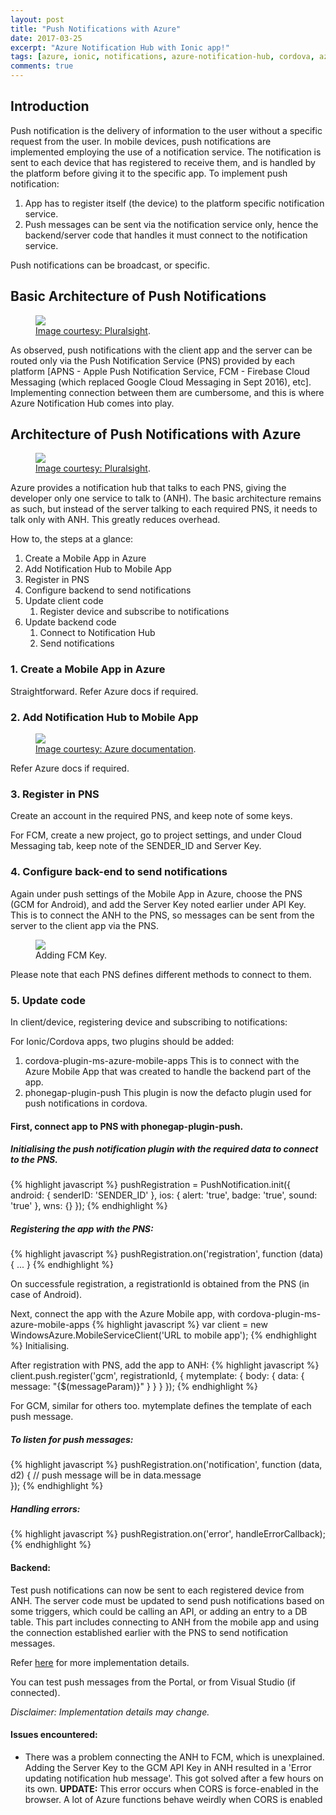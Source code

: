 ```yaml
---
layout: post
title: "Push Notifications with Azure"
date: 2017-03-25
excerpt: "Azure Notification Hub with Ionic app!"
tags: [azure, ionic, notifications, azure-notification-hub, cordova, azure-mobile-apps]
comments: true
---
```

      
## Introduction
Push notification is the delivery of information to the user without a specific request from the user. 
In mobile devices, push notifications are implemented employing the use of a notification service. The notification is sent to each device that has registered to receive them, and is handled by the platform before giving it to the specific app. 
To implement push notification:
1. App has to register itself (the device) to the platform specific notification service.
2. Push messages can be sent via the notification service only, hence the backend/server code that handles it must connect to the notification service.

Push notifications can be broadcast, or specific. 
 

## Basic Architecture of Push Notifications
<figure>
	<a ><img src="/images/anh-ionic/Push_vanilla.png"></a>
	<figcaption><a href="http://www.pluralisght.com/" title="Image courtesy: Pluralsight">Image courtesy: Pluralsight</a>.</figcaption>
</figure>

As observed, push notifications with the client app and the server can be routed only via the Push Notification Service (PNS) provided by each platform [APNS - Apple Push Notification Service, FCM - Firebase Cloud Messaging (which replaced Google Cloud Messaging in Sept 2016), etc]. Implementing connection between them are cumbersome, and this is where Azure Notification Hub comes into play. 

## Architecture of Push Notifications with Azure
<figure>
	<a ><img src="/images/anh-ionic/Push_azure.png"></a>
	<figcaption><a href="http://www.pluralisght.com/" title="Image courtesy: Pluralsight">Image courtesy: Pluralsight</a>.</figcaption>
</figure>
Azure provides a notification hub that talks to each PNS, giving the developer only one service to talk to (ANH). The basic architecture remains as such, but instead of the server talking to each required PNS, it needs to talk only with ANH. This greatly reduces overhead. 

How to, the steps at a glance:    
1. Create a Mobile App in Azure
2. Add Notification Hub to Mobile App
3. Register in PNS
4. Configure backend to send notifications 
5. Update client code
      1. Register device and subscribe to notifications
6. Update backend code
      1. Connect to Notification Hub
      2. Send notifications

### 1. Create a Mobile App in Azure
Straightforward. Refer Azure docs if required.

### 2. Add Notification Hub to Mobile App
<figure>
	<a ><img src="/images/anh-ionic/NH.png"></a>
	<figcaption><a href="https://docs.microsoft.com/en-us/azure/" title="Image courtesy: Azure documentation">Image courtesy: Azure documentation</a>.</figcaption>
</figure>
Refer Azure docs if required.

### 3. Register in PNS

Create an account in the required PNS, and keep note of some keys.

For FCM, create a new project, go to project settings, and under Cloud Messaging tab, keep note of the SENDER_ID and Server Key.

### 4. Configure back-end to send notifications
Again under push settings of the Mobile App in Azure, choose the PNS (GCM for Android), and add the Server Key noted earlier under API Key. This is to connect the ANH to the PNS, so messages can be sent from the server to the client app via the PNS.

<figure>
	<a ><img src="/images/anh-ionic/Push settings.png"></a>
	<figcaption><a title="Adding FCM Key">Adding FCM Key</a>.</figcaption>
</figure>

Please note that each PNS defines different methods to connect to them. 

### 5. Update code
In client/device, registering device and subscribing to notifications:

For Ionic/Cordova apps, two plugins should be added:
1. cordova-plugin-ms-azure-mobile-apps
This is to connect with the Azure Mobile App that was created to handle the backend part of the app. 
2. phonegap-plugin-push
This plugin is now the defacto plugin used for push notifications in cordova.

#### First, connect app to PNS with phonegap-plugin-push. 
##### Initialising the push notification plugin with the required data to connect to the PNS. 
{% highlight javascript %}
pushRegistration = PushNotification.init({
      android: { senderID: 'SENDER_ID' },
      ios: { alert: 'true', badge: 'true', sound: 'true' },
      wns: {}
  });
{% endhighlight %}

##### Registering the app with the PNS:
{% highlight javascript %}
pushRegistration.on('registration', function (data) { ... }
{% endhighlight %}

On successfule registration, a registrationId is obtained from the PNS (in case of Android).

Next, connect the app with the Azure Mobile app, with cordova-plugin-ms-azure-mobile-apps 
{% highlight javascript %}
var client = new WindowsAzure.MobileServiceClient('URL to mobile app');
{% endhighlight %}
Initialising.

After registration with PNS, add the app to ANH:
{% highlight javascript %}
client.push.register('gcm', registrationId, {
          mytemplate: { body: { data: { message: "{$(messageParam)}" } } }
      });
{% endhighlight %}

For GCM, similar for others too. mytemplate defines the template of each push message. 

##### To listen for push messages:
{% highlight javascript %}
pushRegistration.on('notification', function (data, d2) {
    // push message will be in data.message      
});
{% endhighlight %}

##### Handling errors:
{% highlight javascript %}
pushRegistration.on('error', handleErrorCallback);
{% endhighlight %}


#### Backend:
Test push notifications can now be sent to each registered device from ANH.
The server code must be updated to send push notifications based on some triggers, which could be calling an API, or adding an entry to a DB table.
This part includes connecting to ANH from the mobile app and using the connection established earlier with the PNS to send notification messages.

Refer [here](https://docs.microsoft.com/en-in/azure/app-service-mobile/app-service-mobile-cordova-get-started-push#update-the-server-project-to-send-push-notifications) for more implementation details. 

You can test push messages from the Portal, or from Visual Studio (if connected).

*Disclaimer: Implementation details may change.*

#### Issues encountered:
* There was a problem connecting the ANH to FCM, which is unexplained. Adding the Server Key to the GCM API Key in ANH resulted in a 'Error updating notification hub message'. This got solved after a few hours on its own. 
**UPDATE:** This error occurs when CORS is force-enabled in the browser. A lot of Azure functions behave weirdly when CORS is enabled